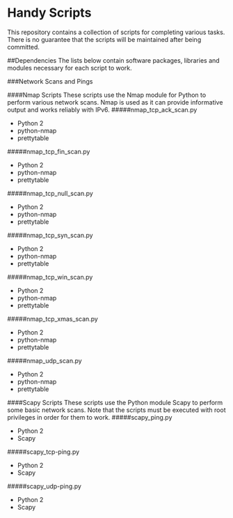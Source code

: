 # Handy Scripts
This repository contains a collection of scripts for completing various tasks. There is no guarantee that the scripts will be maintained after being committed.

##Dependencies
The lists below contain software packages, libraries and modules necessary for each script to work.

###Network Scans and Pings

####Nmap Scripts
These scripts use the Nmap module for Python to perform various network scans. Nmap is used as it can provide informative output and works reliably with IPv6.
#####nmap_tcp_ack_scan.py
- Python 2
- python-nmap
- prettytable

#####nmap_tcp_fin_scan.py
- Python 2
- python-nmap
- prettytable

#####nmap_tcp_null_scan.py
- Python 2
- python-nmap
- prettytable

#####nmap_tcp_syn_scan.py
- Python 2
- python-nmap
- prettytable

#####nmap_tcp_win_scan.py
- Python 2
- python-nmap
- prettytable

#####nmap_tcp_xmas_scan.py
- Python 2
- python-nmap
- prettytable

#####nmap_udp_scan.py
- Python 2
- python-nmap
- prettytable

####Scapy Scripts
These scripts use the Python module Scapy to perform some basic network scans. Note that the scripts must be executed with root privileges in order for them to work.
#####scapy_ping.py
- Python 2
- Scapy

#####scapy_tcp-ping.py
- Python 2
- Scapy

#####scapy_udp-ping.py
- Python 2
- Scapy